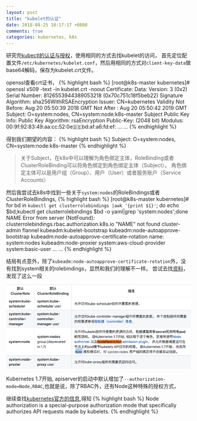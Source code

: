 ```yaml
---
layout: post
title: "kubelet的认证"
date: 2018-08-25 18:17:17 +0800
comments: true
categories: kubernetes, k8s
---
```

研究完[kubectl的认证与授权](../kuberneteszhong-de-ren-zheng-xiang-guan)，使用相同的方式去找kubelet的访问，
首先定位配置文件`/etc/kubernetes/kubelet.conf`，然后用相同的方式对`client-key-data`做base64解码，保存为kubelet.crt文件。

openssl查看crt证书，
{% highlight bash %}
[root@k8s-master kubernetes]# openssl x509 -text -in kubelet.crt -noout
Certificate:
    Data:
        Version: 3 (0x2)
        Serial Number: 8126553944389053218 (0x70c751c18f5beb22)
    Signature Algorithm: sha256WithRSAEncryption
        Issuer: CN=kubernetes
        Validity
            Not Before: Aug 20 05:50:39 2018 GMT
            Not After : Aug 20 05:50:42 2019 GMT
        Subject: O=system:nodes, CN=system:node:k8s-master
        Subject Public Key Info:
            Public Key Algorithm: rsaEncryption
                Public-Key: (2048 bit)
                Modulus:
                    00:9f:92:83:49:aa:cc:52:0e:de:bd:af:a6:fd:ef:
    ... ...
{% endhighlight %}

得到我们期望的内容：
{% highlight bash %}
Subject: O=system:nodes, CN=system:node:k8s-master
{% endhighlight %}

> 关于Subject，在k8s中可以理解为角色绑定主体，RoleBinding或者ClusterRoleBinding可以将角色绑定到角色绑定主体（Subject）。
角色绑定主体可以是用户组（Group）、用户（User）或者服务账户（Service Accounts）


然后我尝试去k8s中找到一些关于`system:nodes`的RoleBindings或者ClusterRoleBindings,
{% highlight bash %}
[root@k8s-master kubernetes]# for bd in `kubectl get clusterrolebindings |awk '{print $1}'`; do echo $bd;kubectl get clusterrolebindings $bd -o yaml|grep 'system:nodes';done
NAME
Error from server (NotFound): clusterrolebindings.rbac.authorization.k8s.io "NAME" not found
cluster-admin
flannel
kubeadm:kubelet-bootstrap
kubeadm:node-autoapprove-bootstrap
kubeadm:node-autoapprove-certificate-rotation
  name: system:nodes
kubeadm:node-proxier
system:aws-cloud-provider
system:basic-user
... ...
{% endhighlight %}

结局有点意外，除了`kubeadm:node-autoapprove-certificate-rotation`外，没有找到system相关的rolebindings，显然和我们的理解不一样。
尝试去找[资料](https://github.com/rootsongjc/kubernetes-handbook/blob/master/guide/rbac.md)，发现了这么一段

![](/images/rbac.png)

Kubernetes 1.7开始, apiserver的启动中默认增加了`--authorization-mode=Node,RBAC`,也就是说，除了RBAC外，还有Node这种特殊的授权方式，

继续查找[kubernetes官方的信息](https://kubernetes.io/docs/reference/access-authn-authz/node/),得知
{% highlight bash %}
Node authorization is a special-purpose authorization mode that specifically authorizes API requests made by kubelets.
{% endhighlight %}
